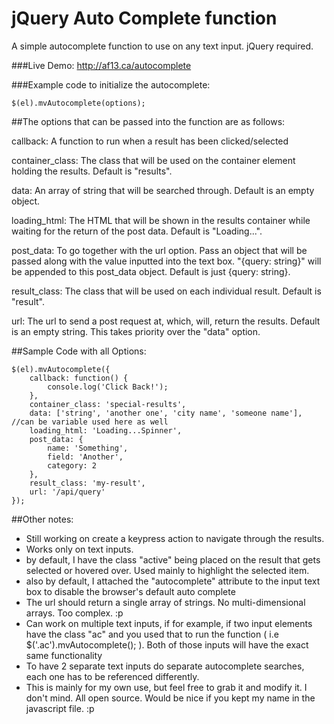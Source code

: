 # jQuery Auto Complete function
A simple autocomplete function to use on any text input. jQuery required. 

###Live Demo:
http://af13.ca/autocomplete

###Example code to initialize the autocomplete:

```
$(el).mvAutocomplete(options);
```


##The options that can be passed into the function are as follows:

callback: A function to run when a result has been clicked/selected

container_class: The class that will be used on the container element holding the results. Default is "results".

data: An array of string that will be searched through. Default is an empty object.

loading_html: The HTML that will be shown in the results container while waiting for the return of the post data. Default is "Loading...".

post_data: To go together with the url option. Pass an object that will be passed along with the value inputted into the text box. "{query: string}" will be appended to this post_data object. Default is just {query: string}.

result_class: The class that will be used on each individual result. Default is "result".

url: The url to send a post request at, which, will, return the results. Default is an empty string. This takes priority over the "data" option.



##Sample Code with all Options:
```
$(el).mvAutocomplete({
	callback: function() {
		console.log('Click Back!');
	},
	container_class: 'special-results',
	data: ['string', 'another one', 'city name', 'someone name'], //can be variable used here as well
	loading_html: 'Loading...Spinner',
	post_data: {
		name: 'Something',
		field: 'Another',
		category: 2
	},
	result_class: 'my-result',
	url: '/api/query'
});
```


##Other notes:
- Still working on create a keypress action to navigate through the results.
- Works only on text inputs. 
- by default, I have the class "active" being placed on the result that gets selected or hovered over. Used mainly to highlight the selected item.
- also by default, I attached the "autocomplete" attribute to the input text box to disable the browser's default auto complete
- The url should return a single array of strings. No multi-dimensional arrays. Too complex. :p
- Can work on multiple text inputs, if for example, if two input elements have the class "ac" and you used that to run the function ( i.e $('.ac').mvAutocomplete(); ). Both of those inputs will have the exact same functionality
- To have 2 separate text inputs do separate autocomplete searches, each one has to be referenced differently. 
- This is mainly for my own use, but feel free to grab it and modify it. I don't mind. All open source. Would be nice if you kept my name in the javascript file. :p
